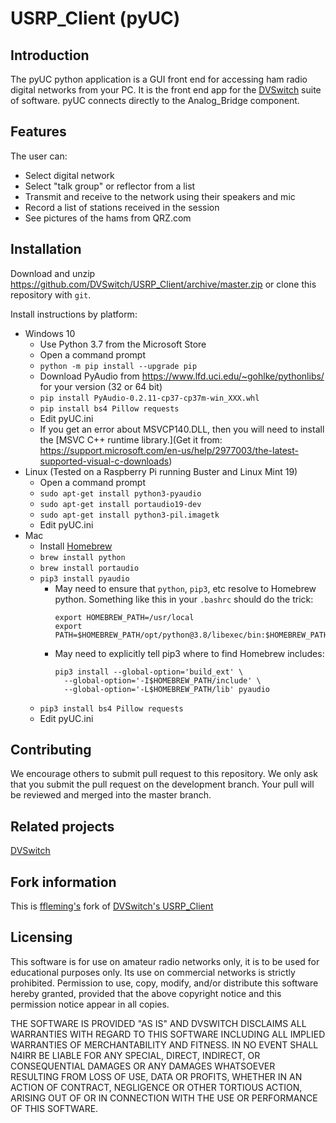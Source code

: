 # USRP_Client (pyUC)

## Introduction

The pyUC python application is a GUI front end for accessing ham radio digital
networks from your PC.  It is the front end app for the
[DVSwitch](https://github.com/dvswitch) suite of software. pyUC connects
directly to the Analog_Bridge component.

## Features

The user can:

* Select digital network
* Select "talk group" or reflector from a list
* Transmit and receive to the network using their speakers and mic
* Record a list of stations received in the session
* See pictures of the hams from QRZ.com

## Installation

Download and unzip https://github.com/DVSwitch/USRP_Client/archive/master.zip
or clone this repository with `git`.

Install instructions by platform:

* Windows 10
    * Use Python 3.7 from the Microsoft Store
    * Open a command prompt
    * `python -m pip install --upgrade pip`
    * Download PyAudio from https://www.lfd.uci.edu/~gohlke/pythonlibs/ for your version (32 or 64 bit)
    * `pip install PyAudio-0.2.11-cp37-cp37m-win_XXX.whl`
    * `pip install bs4 Pillow requests`
    * Edit pyUC.ini
    * If you get an error about MSVCP140.DLL, then you will need to install the
    [MSVC C++ runtime library.](Get it from: https://support.microsoft.com/en-us/help/2977003/the-latest-supported-visual-c-downloads)
* Linux (Tested on a Raspberry Pi running Buster and Linux Mint 19)
    * Open a command prompt
    * `sudo apt-get install python3-pyaudio`
    * `sudo apt-get install portaudio19-dev`
    * `sudo apt-get install python3-pil.imagetk`
    * Edit pyUC.ini
* Mac
    * Install [Homebrew](http://brew.sh)
    * `brew install python`
    * `brew install portaudio`
    * `pip3 install pyaudio`
        * May need to ensure that `python`, `pip3`, etc resolve to Homebrew
          python. Something like this in your `.bashrc` should do the trick:
          ```
          export HOMEBREW_PATH=/usr/local
          export PATH=$HOMEBREW_PATH/opt/python@3.8/libexec/bin:$HOMEBREW_PATH/bin:$PATH
          ```
        * May need to explicitly tell pip3 where to find Homebrew includes:
          ```
          pip3 install --global-option='build_ext' \
            --global-option='-I$HOMEBREW_PATH/include' \
            --global-option='-L$HOMEBREW_PATH/lib' pyaudio
          ```
    * `pip3 install bs4 Pillow requests`
    * Edit pyUC.ini

## Contributing

We encourage others to submit pull request to this repository.  We only ask
that you submit the pull request on the development branch.  Your pull will be
reviewed and merged into the master branch.

## Related projects

[DVSwitch](https://github.com/DVSwitch)

## Fork information

This is [ffleming's](https://github.com/ffleming) fork of
[DVSwitch's USRP_Client](https://github.com/DVSwitch/USRP_Client)

## Licensing

This software is for use on amateur radio networks only, it is to be used
for educational purposes only. Its use on commercial networks is strictly
prohibited.  Permission to use, copy, modify, and/or distribute this software
hereby granted, provided that the above copyright notice and this permission
notice appear in all copies.

THE SOFTWARE IS PROVIDED "AS IS" AND DVSWITCH DISCLAIMS ALL WARRANTIES WITH
REGARD TO THIS SOFTWARE INCLUDING ALL IMPLIED WARRANTIES OF MERCHANTABILITY
AND FITNESS.  IN NO EVENT SHALL N4IRR BE LIABLE FOR ANY SPECIAL, DIRECT,
INDIRECT, OR CONSEQUENTIAL DAMAGES OR ANY DAMAGES WHATSOEVER RESULTING FROM
LOSS OF USE, DATA OR PROFITS, WHETHER IN AN ACTION OF CONTRACT, NEGLIGENCE
OR OTHER TORTIOUS ACTION, ARISING OUT OF OR IN CONNECTION WITH THE USE OR
PERFORMANCE OF THIS SOFTWARE.
